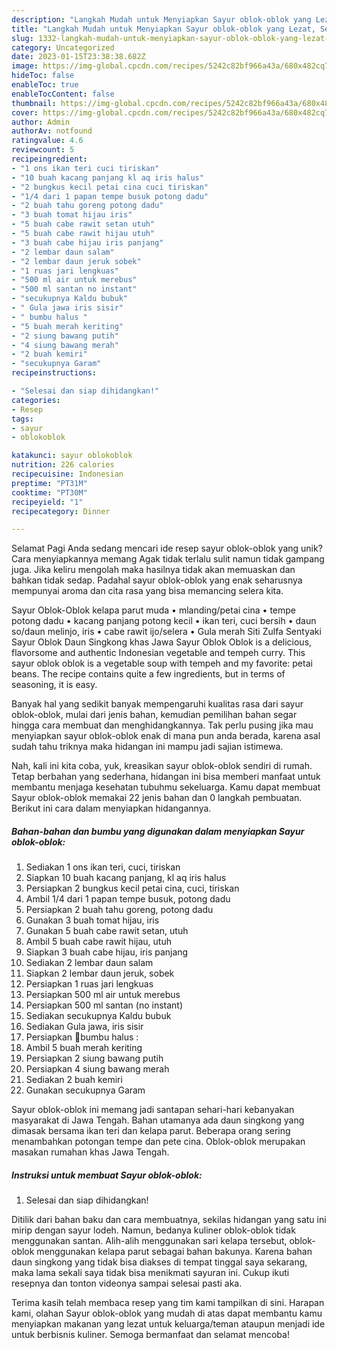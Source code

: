 ```yaml
---
description: "Langkah Mudah untuk Menyiapkan Sayur oblok-oblok yang Lezat, Sempurna"
title: "Langkah Mudah untuk Menyiapkan Sayur oblok-oblok yang Lezat, Sempurna"
slug: 1332-langkah-mudah-untuk-menyiapkan-sayur-oblok-oblok-yang-lezat-sempurna
category: Uncategorized
date: 2023-01-15T23:38:38.682Z
image: https://img-global.cpcdn.com/recipes/5242c82bf966a43a/680x482cq70/sayur-oblok-oblok-foto-resep-utama.jpg
hideToc: false
enableToc: true
enableTocContent: false
thumbnail: https://img-global.cpcdn.com/recipes/5242c82bf966a43a/680x482cq70/sayur-oblok-oblok-foto-resep-utama.jpg
cover: https://img-global.cpcdn.com/recipes/5242c82bf966a43a/680x482cq70/sayur-oblok-oblok-foto-resep-utama.jpg
author: Admin
authorAv: notfound
ratingvalue: 4.6
reviewcount: 5
recipeingredient:
- "1 ons ikan teri cuci tiriskan"
- "10 buah kacang panjang kl aq iris halus"
- "2 bungkus kecil petai cina cuci tiriskan"
- "1/4 dari 1 papan tempe busuk potong dadu"
- "2 buah tahu goreng potong dadu"
- "3 buah tomat hijau iris"
- "5 buah cabe rawit setan utuh"
- "5 buah cabe rawit hijau utuh"
- "3 buah cabe hijau iris panjang"
- "2 lembar daun salam"
- "2 lembar daun jeruk sobek"
- "1 ruas jari lengkuas"
- "500 ml air untuk merebus"
- "500 ml santan no instant"
- "secukupnya Kaldu bubuk"
- " Gula jawa iris sisir"
- " bumbu halus "
- "5 buah merah keriting"
- "2 siung bawang putih"
- "4 siung bawang merah"
- "2 buah kemiri"
- "secukupnya Garam"
recipeinstructions:

- "Selesai dan siap dihidangkan!"
categories:
- Resep
tags:
- sayur
- oblokoblok

katakunci: sayur oblokoblok 
nutrition: 226 calories
recipecuisine: Indonesian
preptime: "PT31M"
cooktime: "PT30M"
recipeyield: "1"
recipecategory: Dinner

---
```



Selamat Pagi Anda sedang mencari ide resep sayur oblok-oblok yang unik? Cara menyiapkannya memang Agak tidak terlalu sulit namun tidak gampang juga. Jika keliru mengolah maka hasilnya tidak akan memuaskan dan bahkan tidak sedap. Padahal sayur oblok-oblok yang enak seharusnya mempunyai aroma dan cita rasa yang bisa memancing selera kita.


Sayur Oblok-Oblok kelapa parut muda • mlanding/petai cina • tempe potong dadu • kacang panjang potong kecil • ikan teri, cuci bersih • daun so/daun melinjo, iris • cabe rawit ijo/selera • Gula merah Siti Zulfa Sentyaki Sayur Oblok Daun Singkong khas Jawa Sayur Oblok Oblok is a delicious, flavorsome and authentic Indonesian vegetable and tempeh curry. This sayur oblok oblok is a vegetable soup with tempeh and my favorite: petai beans. The recipe contains quite a few ingredients, but in terms of seasoning, it is easy.

Banyak hal yang sedikit banyak mempengaruhi kualitas rasa dari sayur oblok-oblok, mulai dari jenis bahan, kemudian pemilihan bahan segar hingga cara membuat dan menghidangkannya. Tak perlu pusing jika mau menyiapkan sayur oblok-oblok enak di mana pun anda berada, karena asal sudah tahu triknya maka hidangan ini mampu jadi sajian istimewa.


Nah, kali ini kita coba, yuk, kreasikan sayur oblok-oblok sendiri di rumah. Tetap berbahan yang sederhana, hidangan ini bisa memberi manfaat untuk membantu menjaga kesehatan tubuhmu sekeluarga. Kamu dapat membuat Sayur oblok-oblok memakai 22 jenis bahan dan 0 langkah pembuatan. Berikut ini cara dalam menyiapkan hidangannya.

<!--inarticleads1-->

##### Bahan-bahan dan bumbu yang digunakan dalam menyiapkan Sayur oblok-oblok:

1. Sediakan 1 ons ikan teri, cuci, tiriskan
1. Siapkan 10 buah kacang panjang, kl aq iris halus
1. Persiapkan 2 bungkus kecil petai cina, cuci, tiriskan
1. Ambil 1/4 dari 1 papan tempe busuk, potong dadu
1. Persiapkan 2 buah tahu goreng, potong dadu
1. Gunakan 3 buah tomat hijau, iris
1. Gunakan 5 buah cabe rawit setan, utuh
1. Ambil 5 buah cabe rawit hijau, utuh
1. Siapkan 3 buah cabe hijau, iris panjang
1. Sediakan 2 lembar daun salam
1. Siapkan 2 lembar daun jeruk, sobek
1. Persiapkan 1 ruas jari lengkuas
1. Persiapkan 500 ml air untuk merebus
1. Persiapkan 500 ml santan (no instant)
1. Sediakan secukupnya Kaldu bubuk
1. Sediakan  Gula jawa, iris sisir
1. Persiapkan  🍰bumbu halus :
1. Ambil 5 buah merah keriting
1. Persiapkan 2 siung bawang putih
1. Persiapkan 4 siung bawang merah
1. Sediakan 2 buah kemiri
1. Gunakan secukupnya Garam


Sayur oblok-oblok ini memang jadi santapan sehari-hari kebanyakan masyarakat di Jawa Tengah. Bahan utamanya ada daun singkong yang dimasak bersama ikan teri dan kelapa parut. Beberapa orang sering menambahkan potongan tempe dan pete cina. Oblok-oblok merupakan masakan rumahan khas Jawa Tengah. 

<!--inarticleads2-->

##### Instruksi untuk membuat Sayur oblok-oblok:


1. Selesai dan siap dihidangkan!

Ditilik dari bahan baku dan cara membuatnya, sekilas hidangan yang satu ini mirip dengan sayur lodeh. Namun, bedanya kuliner oblok-oblok tidak menggunakan santan. Alih-alih menggunakan sari kelapa tersebut, oblok-oblok menggunakan kelapa parut sebagai bahan bakunya. Karena bahan daun singkong yang tidak bisa diakses di tempat tinggal saya sekarang, maka lama sekali saya tidak bisa menikmati sayuran ini. Cukup ikuti resepnya dan tonton videonya sampai selesai pasti aka. 

Terima kasih telah membaca resep yang tim kami tampilkan di sini. Harapan kami, olahan Sayur oblok-oblok yang mudah di atas dapat membantu kamu menyiapkan makanan yang lezat untuk keluarga/teman ataupun menjadi ide untuk berbisnis kuliner. Semoga bermanfaat dan selamat mencoba!
